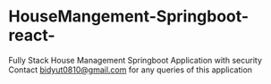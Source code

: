 # HouseMangement-Springboot-react-
Fully Stack House Management Springboot Application with security
Contact bidyut0810@gmail.com for any queries of this application
